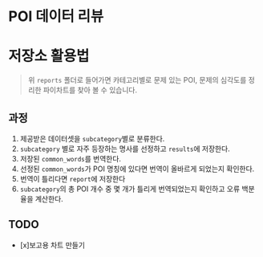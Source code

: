 # POI 데이터 리뷰

# 저장소 활용법
> 위 `reports` 폴더로 들어가면 카테고리별로 문제 있는 POI, 문제의 심각도를 정리한 파이차트를 찾아 볼 수 있습니다.

## 과정
1. 제공받은 데이터셋을 `subcategory`별로 분류한다.
2. `subcategory` 별로 자주 등장하는 명사를 선정하고 `results`에 저장한다.
3. 저장된 `common_words`를 번역한다.
4. 선정된 `common_words`가 POI 명칭에 있다면 번역이 올바르게 되었는지 확인한다.
5. 번역이 틀리다면 `report`에 저장한다
6. `subcategory`의 총 POI 개수 중 몇 개가 틀리게 번역되었는지 확인하고 오류 백분율을 계산한다.

## TODO
- [x]보고용 차트 만들기
